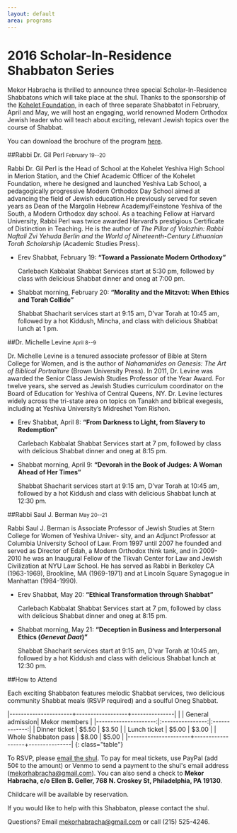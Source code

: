 ```yaml
---
layout: default
area: programs
---
```


# 2016 Scholar-In-Residence Shabbaton Series

Mekor Habracha is thrilled to announce three special Scholar-In-Residence Shabbatons which will take place at the shul. Thanks to the sponsorship of the [Kohelet Foundation](http://www.koheletfoundation.org/), in each of three separate Shabbatot in February, April and May, we will host an engaging, world renowned Modern Orthodox Jewish leader who will teach about exciting, relevant Jewish topics over the course of Shabbat. 

You can download the brochure of the program [here]({{site.url}}/pdf/MekorHabracha2015SIR.pdf).

##Rabbi Dr. Gil Perl <small>February 19--20</small>

Rabbi Dr. Gil Perl is the Head of School at the Kohelet Yeshiva High School in Merion Station, and the Chief Academic Officer of the Kohelet Foundation, where he designed and launched Yeshiva Lab School, a pedagogically progressive Modern Orthodox Day School aimed at advancing the field of Jewish education.He previously served for seven years as Dean of the Margolin Hebrew Academy/Feinstone Yeshiva of the South, a Modern Orthodox day school. As a teaching Fellow at Harvard University, Rabbi Perl was twice awarded Harvard’s prestigious Certificate of Distinction in Teaching. He is the author of *The Pillar of Volozhin: Rabbi Naftali Zvi Yehuda Berlin and the World of Nineteenth-Century Lithuanian Torah Scholarship* (Academic Studies Press).

- Erev Shabbat, February 19: **“Toward a Passionate Modern Orthodoxy”**

  Carlebach Kabbalat Shabbat Services start at 5:30 pm, followed by class with delicious Shabbat dinner and oneg at 7:00 pm.

- Shabbat morning, February 20: **“Morality and the Mitzvot: When Ethics and Torah Collide”**

  Shabbat Shacharit services start at 9:15 am, D’var Torah at 10:45 am, followed by a hot Kiddush, Mincha, and class with delicious Shabbat lunch at 1 pm.

##Dr. Michelle Levine <small>April 8--9</small>

Dr. Michelle Levine is a tenured associate professor of Bible at Stern College for Women, and is the author
of *Nahamanides on Genesis: The Art of Biblical Portraiture* (Brown University Press). In 2011, Dr. Levine was awarded the Senior Class Jewish Studies Professor of the Year Award. For twelve years, she served as Jewish Studies curriculum coordinator on the Board of Education for Yeshiva of Central Queens, NY. Dr. Levine lectures widely across the tri-state area on topics on Tanakh and biblical exegesis, including at Yeshiva University’s Midreshet Yom Rishon.

- Erev Shabbat, April 8: **“From Darkness to Light, from Slavery to Redemption”**

  Carlebach Kabbalat Shabbat Services start at 7 pm, followed by class with delicious Shabbat dinner and oneg at 8:15 pm.

- Shabbat morning, April 9: **“Devorah in the Book of Judges: A Woman Ahead of Her Times”**

  Shabbat Shacharit services start at 9:15 am, D’var Torah at 10:45 am, followed by a hot Kiddush and class with delicious Shabbat lunch at 12:30 pm.


##Rabbi Saul J. Berman <small>May 20--21</small>

Rabbi Saul J. Berman is Associate Professor of Jewish Studies at Stern College for Women of Yeshiva Univer- sity, and an Adjunct Professor at Columbia University School of Law. From 1997 until 2007 he founded and served as Director of Edah, a Modern Orthodox think tank, and in 2009-2010 he was an Inaugural Fellow of the Tikvah Center for Law and Jewish Civilization at NYU Law School. He has served as Rabbi in Berkeley CA (1963-1969), Brookline, MA (1969-1971) and at Lincoln Square Synagogue in Manhattan (1984-1990).

- Erev Shabbat, May 20: **“Ethical Transformation through Shabbat”**
 
  Carlebach Kabbalat Shabbat Services start at 7 pm, followed by class with delicious Shabbat dinner and oneg at 8:15 pm.

- Shabbat morning, May 21: **“Deception in Business and Interpersonal Ethics (*Genevat Daat*)”**

  Shabbat Shacharit services start at 9:15 am, D’var Torah at 10:45 am, followed by a hot Kiddush and class with delicious Shabbat lunch at 12:30 pm.

##How to Attend

Each exciting Shabbaton features melodic Shabbat services, two delicious community Shabbat meals (RSVP required) and a soulful Oneg Shabbat.

|----------------------+------------------+---------------|
|                      | General admission| Mekor members |
|---------------------:|:----------------:|:-------------:|
| Dinner ticket        | $5.50            | $3.50         |
| Lunch ticket         | $5.00            | $3.00         |
| Whole Shabbaton pass | $8.00            | $5.00         |
|----------------------+------------------+---------------|
{: class="table"}

To RSVP, please [email the shul](mailto:mekorhabracha@gmail.com). To pay for meal tickets, use PayPal (add 50¢ to the amount) or Venmo to send a payment to the shul's email address (mekorhabracha@gmail.com). You can also send a check to **Mekor Habracha, c/o Ellen B. Geller, 768 N. Croskey St, Philadelphia, PA 19130**.

Childcare will be available by reservation.

If you would like to help with this Shabbaton, please contact the shul.

Questions? Email [mekorhabracha@gmail.com](mailto:mekorhabracha@gmail.com) or call (215) 525-4246.